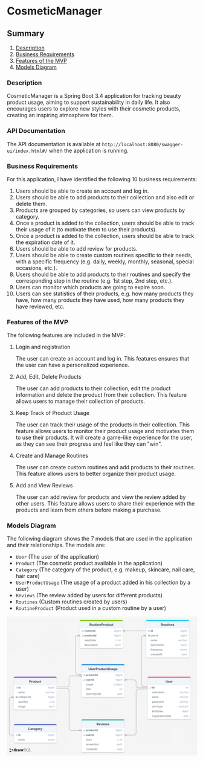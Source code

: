 # CosmeticManager

## Summary
1. [Description](#description)
2. [Business Requirements](#business-requirements)
3. [Features of the MVP](#features-of-the-mvp)
4. [Models Diagram](#models-diagram)

### Description
CosmeticManager is a Spring Boot 3.4 application for tracking beauty product usage, aiming to support sustainability in daily life. It also encourages users to explore new styles with their cosmetic products, creating an inspiring atmosphere for them.

### API Documentation
The API documentation is available at `http://localhost:8080/swagger-ui/index.html#/` when the application is running.

### Business Requirements
For this application, I have identified the following 10 business requirements:
1. Users should be able to create an account and log in.
2. Users should be able to add products to their collection and also edit or delete them.
3. Products are grouped by categories, so users can view products by category.
4. Once a product is added to the collection, users should be able to track their usage of it (to motivate them to use their products).
5. Once a product is added to the collection, users should be able to track the expiration date of it.
6. Users should be able to add review for products.
7. Users should be able to create custom routines specific to their needs, with a specific frequency (e.g. daily, weekly, monthly, seasonal, special occasions, etc.).
8. Users should be able to add products to their routines and specify the corresponding step in the routine (e.g. 1st step, 2nd step, etc.).
9. Users can monitor which products are going to expire soon.
10. Users can see statistics of their products, e.g. how many products they have, how many products they have used, how many products they have reviewed, etc.

### Features of the MVP
The following features are included in the MVP:
1. Login and registration

    The user can create an account and log in. This features ensures that the user can have a personalized experience.


2. Add, Edit, Delete Products

    The user can add products to their collection, edit the product information and delete the product from their collection. This feature allows users to manage their collection of products.


3. Keep Track of Product Usage

    The user can track their usage of the products in their collection. This feature allows users to monitor their product usage and motivates them to use their products. It will create a game-like experience for the user, as they can see their progress and feel like they can "win".


4. Create and Manage Routines

    The user can create custom routines and add products to their routines. This feature allows users to better organize their product usage. 


5. Add and View Reviews

    The user can add review for products and view the review added by other users. This feature allows users to share their experience with the products and learn from others before making a purchase.

### Models Diagram
The following diagram shows the 7 models that are used in the application and their relationships. The models are:
- `User` (The user of the application)
- `Product` (The cosmetic product available in the application)
- `Category` (The category of the product, e.g. makeup, skincare, nail care, hair care)
- `UserProductUsage` (The usage of a product added in his collection by a user)
- `Reviews` (The review added by users for different products)
- `Routines` (Custom routines created by users)
- `RoutineProduct` (Product used in a custom routine by a user)

![Models Diagram](./ER_diagram.png)
